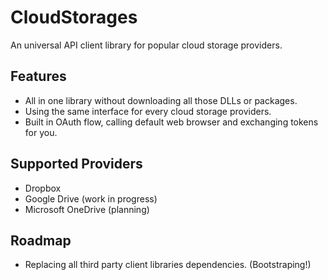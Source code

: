 # CloudStorages
An universal API client library for popular cloud storage providers.

## Features
* All in one library without downloading all those DLLs or packages.
* Using the same interface for every cloud storage providers.
* Built in OAuth flow, calling default web browser and exchanging tokens for you.

## Supported Providers
* Dropbox
* Google Drive (work in progress)
* Microsoft OneDrive (planning)

## Roadmap
* Replacing all third party client libraries dependencies. (Bootstraping!)
